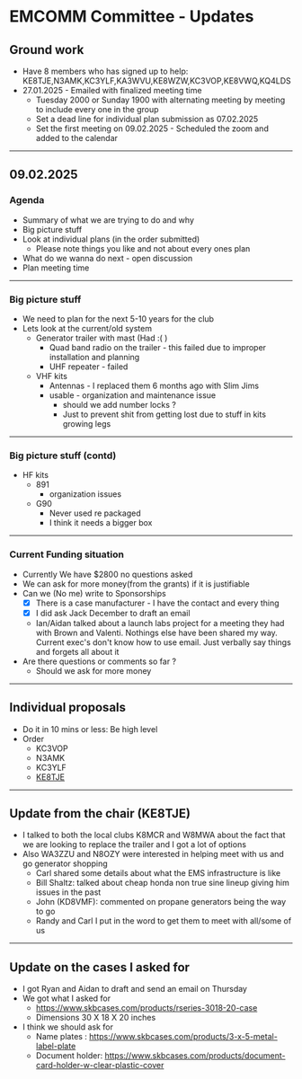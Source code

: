 # EMCOMM Committee - Updates

## Ground work

- Have 8 members who has signed up to help: KE8TJE,N3AMK,KC3YLF,KA3WVU,KE8WZW,KC3VOP,KE8VWQ,KQ4LDS
- 27.01.2025 - Emailed with finalized meeting time 
	- Tuesday 2000 or Sunday 1900 with alternating meeting by meeting to include every one in the group
	- Set a dead line for individual plan submission as 07.02.2025
	- Set the first meeting on 09.02.2025 - Scheduled the zoom and added to the calendar 

---
## 09.02.2025 

### Agenda
- Summary of what we are trying to do and why
- Big picture stuff
- Look at individual plans (in the order submitted)
	- Please note things you like and not about every ones plan
- What do we wanna do next - open discussion 
- Plan meeting time

---
### Big picture stuff

- We need to plan for the next 5-10 years for the club 
- Lets look at the current/old system
	- Generator trailer with mast (Had :( )
		- Quad band radio on the trailer - this failed  due to improper installation and planning
		- UHF repeater - failed 
	- VHF kits 
		- Antennas - I replaced them 6 months ago with Slim Jims
		- usable - organization and maintenance issue 
			- should we add number locks ?
			- Just to prevent shit from getting lost due to stuff in kits growing legs
---
### Big picture stuff (contd)

-  HF kits 
	- 891
		- organization issues
	- G90
		- Never used re packaged 
		- I think it needs a bigger box 
---
### Current Funding situation

 - Currently We have $2800 no questions asked
 - We can ask for more money(from the grants) if it is justifiable 
 - Can we (No me) write to Sponsorships 
	 - [x] There is a case manufacturer - I have the contact and every thing
	 - [x] I did ask Jack December to draft an email
	 - Ian/Aidan talked about a launch labs project for a meeting they had with Brown and Valenti. Nothings else have been shared my way. Current exec's don't know how to use email. Just verbally say things and forgets all about it
- Are there questions or comments so far ?
	- Should we ask for more money
---
## Individual proposals

- Do it in 10 mins or less: Be high level 
- Order
	- KC3VOP
	- N3AMK
	- KC3YLF
	- [KE8TJE](KE8TJE.md)
---
## Update from the chair (KE8TJE)

- I talked to both the local clubs K8MCR and W8MWA about the fact that we are looking to replace the trailer and I got a lot of options
- Also WA3ZZU and N8OZY were interested in helping meet with us and go generator shopping
	- Carl shared some details about what the EMS infrastructure is like
	- Bill Shaltz: talked about cheap honda non true sine lineup giving him issues in the past
	- John (KD8VMF): commented on propane generators being the way to go
	- Randy and Carl I put in the word to get them to meet with all/some of us
---
## Update on the cases I asked for 

- I got Ryan and Aidan to draft and send an email on Thursday
- We got what I asked for
	- https://www.skbcases.com/products/rseries-3018-20-case
	- Dimensions 30 X 18 X 20 inches
- I think we should ask for 
	- Name plates : https://www.skbcases.com/products/3-x-5-metal-label-plate
	- Document holder: https://www.skbcases.com/products/document-card-holder-w-clear-plastic-cover

